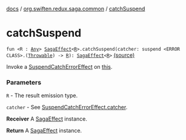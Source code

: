 [docs](../index.md) / [org.swiften.redux.saga.common](index.md) / [catchSuspend](./catch-suspend.md)

# catchSuspend

`fun <R : `[`Any`](https://kotlinlang.org/api/latest/jvm/stdlib/kotlin/-any/index.html)`> `[`SagaEffect`](-saga-effect/index.md)`<`[`R`](catch-suspend.md#R)`>.catchSuspend(catcher: suspend <ERROR CLASS>.(`[`Throwable`](https://kotlinlang.org/api/latest/jvm/stdlib/kotlin/-throwable/index.html)`) -> `[`R`](catch-suspend.md#R)`): `[`SagaEffect`](-saga-effect/index.md)`<`[`R`](catch-suspend.md#R)`>` [(source)](https://github.com/protoman92/KotlinRedux/tree/master/common/common-saga/src/main/kotlin/org/swiften/redux/saga/common/CommonExtension.kt#L52)

Invoke a [SuspendCatchErrorEffect](-suspend-catch-error-effect/index.md) on [this](catch-suspend/-this-.md).

### Parameters

`R` - The result emission type.

`catcher` - See [SuspendCatchErrorEffect.catcher](-suspend-catch-error-effect/catcher.md).

**Receiver**
A [SagaEffect](-saga-effect/index.md) instance.

**Return**
A [SagaEffect](-saga-effect/index.md) instance.

